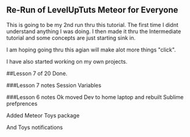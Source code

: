 ## Re-Run of LevelUpTuts Meteor for Everyone

This is going to be my 2nd run thru this tutorial.
The first time I didnt understand anything I was doing.
I then made it thru the Intermediate tutorial and some concepts are just starting sink in.

I am hoping going thru this agian will make alot more things "click".

I have also started working on my own projects.

##Lesson 7 of 20 Done.

###Lesson 7 notes
Session Variables 

###Lesson 6 notes
Ok moved Dev to home laptop and rebuilt Sublime prefprences

Added Meteor Toys package

And Toys notifications